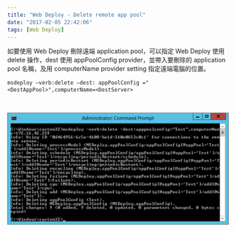 ```yaml
---
title: "Web Deploy - Delete remote app pool"
date: "2017-02-05 22:42:06"
tags: [Web Deploy]
---
```



如要使用 Web Deploy 刪除遠端 application pool，可以指定 Web Deploy 使用 delete 操作，dest 使用 appPoolConfig provider，並帶入要刪除的 application pool 名稱，及用 computerName provider setting 指定遠端電腦的位置。

<!-- More -->

    msdeploy –verb:delete –dest: appPoolConfig ="<DestAppPool>",computerName=<DestServer>

<br/>


![1.png](1.png)

<br/>
